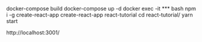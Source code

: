 docker-compose build
docker-compose up -d
docker exec -it *** bash
    npm i -g create-react-app
    create-react-app react-tutorial
    cd react-tutorial/
    yarn start

http://localhost:3001/
